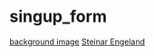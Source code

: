 # singup_form
[background image](https://unsplash.com/photos/a-long-boat-with-two-people-in-it-on-a-lake-SgyH_Ix9lNE)
[Steinar Engeland](https://unsplash.com/@steinart)

